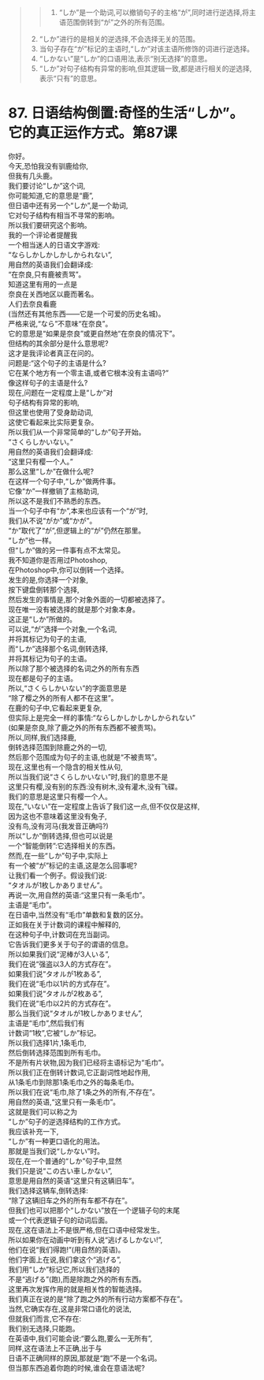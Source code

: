 > > 1. “しか”是一个助词,可以撤销句子的主格“が”,同时进行逆选择,将主语范围倒转到“が”之外的所有范围。
> 2. “しか”进行的是相关的逆选择,不会选择无关的范围。
> 3. 当句子存在“が”标记的主语时,“しか”对该主语所修饰的词进行逆选择。
> 4. “しかない”是“しか”的口语用法,表示“别无选择”的意思。
> 5. “しか”对句子结构有异常的影响,但其逻辑一致,都是进行相关的逆选择,表示“只有”的意思。

# 87. 日语结构倒置:奇怪的生活“しか”。它的真正运作方式。第87课

你好。<br />今天,恐怕我没有驯鹿给你,<br />但我有几头鹿。<br />我们要讨论“しか”这个词,<br />你可能知道,它的意思是“鹿”,<br />但日语中还有另一个“しか”,是一个助词,<br />它对句子结构有相当不寻常的影响。<br />所以我们要研究这个影响。<br />我的一个评论者提醒我<br />一个相当迷人的日语文字游戏:<br />“ならしかしかしかしかられない”,<br />用自然的英语我们会翻译成:<br />“在奈良,只有鹿被责骂”。<br />知道这里有用的一点是<br />奈良在关西地区以鹿而著名。<br />人们去奈良看鹿<br />(当然还有其他东西——它是一个可爱的历史名城)。<br />严格来说,“なら”不意味“在奈良”。<br />它的意思是“如果是奈良”或更自然地“在奈良的情况下”。<br />但结构的其余部分是什么意思呢?<br />这才是我评论者真正在问的。<br />问题是:“这个句子的主语是什么?<br />它在某个地方有一个零主语,或者它根本没有主语吗?”<br />像这样句子的主语是什么?<br />现在,问题在一定程度上是“しか”对<br />句子结构有异常的影响,<br />但这里也使用了受身助动词,<br />这使它看起来比实际更复杂。<br />所以我们从一个非常简单的“しか”句子开始。<br />“さくらしかいない。”<br />用自然的英语我们会翻译成:<br />“这里只有樱一个人。”<br />那么这里“しか”在做什么呢?<br />在这样一个句子中,“しか”做两件事。<br />它像“か”一样撤销了主格助词,<br />所以这不是我们不熟悉的东西。<br />当一个句子中有“か”,本来也应该有一个“が”时,<br />我们从不说“がか”或“かが”。<br />“か”取代了“が”,但逻辑上的“が”仍然在那里。<br />“しか”也一样。<br />但“しか”做的另一件事有点不太常见。<br />我不知道你是否用过Photoshop,<br />在Photoshop中,你可以倒转一个选择。<br />发生的是,你选择一个对象,<br />按下键盘倒转那个选择,<br />然后发生的事情是,那个对象外面的一切都被选择了。<br />现在唯一没有被选择的就是那个对象本身。<br />这正是“しか”所做的。<br />可以说,“が”选择一个对象,一个名词,<br />并将其标记为句子的主语,<br />而“しか”选择那个名词,倒转选择,<br />并将其标记为句子的主语。<br />所以除了那个被选择的名词之外的所有东西<br />现在都是句子的主语。<br />所以,“さくらしかいない”的字面意思是<br />“除了樱之外的所有人都不在这里”。<br />在鹿的句子中,它看起来更复杂,<br />但实际上是完全一样的事情:“ならしかしかしかしかられない”<br />(如果是奈良,除了鹿之外的所有东西都不被责骂)。<br />所以,同样,我们选择鹿,<br />倒转选择范围到除鹿之外的一切,<br />然后那个范围成为句子的主语,也就是“不被责骂”。<br />现在,这里也有一个隐含的相关性从句,<br />所以当我们说“さくらしかいない”时,我们的意思不是<br />这里只有樱,没有别的东西:没有树木,没有灌木,没有飞碟。<br />我们的意思是这里只有樱一个人。<br />现在,“いない”在一定程度上告诉了我们这一点,但不仅仅是这样,<br />因为这也不意味着这里没有兔子,<br />没有鸟,没有河马(我发音正确吗?)<br />所以“しか”倒转选择,但也可以说是<br />一个“智能倒转”:它选择相关的东西。<br />然而,在一些“しか”句子中,实际上<br />有一个被“が”标记的主语,这是怎么回事呢?<br />让我们看一个例子。假设我们说:<br />“タオルが1枚しかありません”。<br />再说一次,用自然的英语:“这里只有一条毛巾”。<br />主语是“毛巾”。<br />在日语中,当然没有“毛巾”单数和复数的区分。<br />正如我在关于计数词的课程中解释的,<br />在这种句子中,计数词在充当副词。<br />它告诉我们更多关于句子的谓语的信息。<br />所以如果我们说“泥棒が3人いる”,<br />我们在说“强盗以3人的方式存在”。<br />如果我们说“タオルが1枚ある”,<br />我们在说“毛巾以1片的方式存在”。<br />如果我们说“タオルが2枚ある”,<br />我们在说“毛巾以2片的方式存在”。<br />那么当我们说“タオルが1枚しかありません”,<br />主语是“毛巾”,然后我们有<br />计数词“1枚”,它被“しか”标记。<br />所以我们选择1片,1条毛巾,<br />然后倒转选择范围到所有毛巾。<br />不是所有片状物,因为我们已经将主语标记为“毛巾”。<br />所以我们正在倒转计数词,它正副词性地起作用,<br />从1条毛巾到除那1条毛巾之外的每条毛巾。<br />所以我们在说“毛巾,除了1条之外的所有,不存在”。<br />用自然的英语,“这里只有一条毛巾”。<br />这就是我们可以称之为<br />“しか”句子的逆选择结构的工作方式。<br />我应该补充一下,<br />“しか”有一种更口语化的用法。<br />那就是当我们说“しかない”时。<br />现在,在一个普通的“しか”句子中,显然<br />我们只是说“この古い車しかない”,<br />意思是用自然的英语“这里只有这辆旧车”。<br />我们选择这辆车,倒转选择:<br />“除了这辆旧车之外的所有车都不存在”。<br />但我们也可以把那个“しかない”放在一个逻辑子句的末尾<br />或一个代表逻辑子句的动词后面。<br />现在,这在语法上不是很严格,但在口语中经常发生。<br />所以如果你在动画中听到有人说“逃げるしかない!”,<br />他们在说“我们得跑!”(用自然的英语)。<br />他们字面上在说,我们拿这个“逃げる”,<br />我们用“しか”标记它,所以我们选择的<br />不是“逃げる”(跑),而是除跑之外的所有东西。<br />这里再次发挥作用的就是相关性的智能选择。<br />我们真正在说的是“除了跑之外的所有行动方案都不存在”。<br />当然,它确实存在,这是非常口语化的说法,<br />但就我们而言,它不存在:<br />我们别无选择,只能跑。<br />在英语中,我们可能会说:“要么跑,要么一无所有”,<br />同样,这在语法上不正确,出于与<br />日语不正确同样的原因,那就是“跑”不是一个名词。<br />但当那东西追着你跑的时候,谁会在意语法呢?

